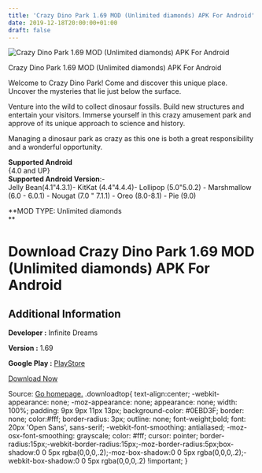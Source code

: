```yaml
---
title: 'Crazy Dino Park 1.69 MOD (Unlimited diamonds) APK For Android'
date: 2019-12-18T20:00:00+01:00
draft: false
---
```


![Crazy Dino Park 1.69 MOD (Unlimited diamonds) APK For Android](https://i2.wp.com/apkhome.net/wp-content/uploads/2019/12/Crazy-Dino-Park-1.69-MOD-Unlimited-diamonds.png "Crazy Dino Park 1.69 MOD (Unlimited diamonds) APK For Android")

  

Crazy Dino Park 1.69 MOD (Unlimited diamonds) APK For Android

Welcome to Crazy Dino Park! Come and discover this unique place. Uncover the mysteries that lie just below the surface.

Venture into the wild to collect dinosaur fossils. Build new structures and entertain your visitors. Immerse yourself in this crazy amusement park and approve of its unique approach to science and history.

Managing a dinosaur park as crazy as this one is both a great responsibility and a wonderful opportunity.

**Supported Android**  
{4.0 and UP}  
**Supported Android Version**:-  
Jelly Bean(4.1"4.3.1)- KitKat (4.4"4.4.4)- Lollipop (5.0"5.0.2) - Marshmallow (6.0 - 6.0.1) - Nougat (7.0 " 7.1.1) - Oreo (8.0-8.1) - Pie (9.0)

**MOD TYPE: Unlimited diamonds  
**

Download Crazy Dino Park 1.69 MOD (Unlimited diamonds) APK For Android
======================================================================

Additional Information
----------------------

**Developer :** Infinite Dreams

**Version :** 1.69

**Google Play :** [PlayStore](https://play.google.com/store/apps/details?id=pl.idreams.Dino)

  

[Download Now](https://store4app.co/post/crazy-dino-park-1-69-mod-unlimited-diamonds-apk-for-android_1576678214)

  
Source: [Go homepage.](https://store4app.co/post/crazy-dino-park-1-69-mod-unlimited-diamonds-apk-for-android_1576678214) .downloadtop{ text-align:center; -webkit-appearance: none; -moz-appearance: none; appearance: none; width: 100%; padding: 9px 9px 11px 13px; background-color: #0EBD3F; border: none; color:#fff; border-radius: 3px; outline: none; font-weight;bold; font: 20px 'Open Sans', sans-serif; -webkit-font-smoothing: antialiased; -moz-osx-font-smoothing: grayscale; color: #fff; cursor: pointer; border-radius:15px;-webkit-border-radius:15px;-moz-border-radius:5px;box-shadow:0 0 5px rgba(0,0,0,.2);-moz-box-shadow:0 0 5px rgba(0,0,0,.2);-webkit-box-shadow:0 0 5px rgba(0,0,0,.2) !important; }